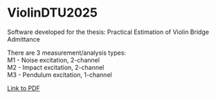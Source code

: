 # ViolinDTU2025
Software developed for the thesis: Practical Estimation of Violin Bridge Admittance

There are 3 measurement/analysis types:\
M1 - Noise excitation, 2-channel\
M2 - Impact excitation, 2-channel\
M3 - Pendulum excitation, 1-channel

[Link to PDF](MSc_Thesis_HolgerRindel.pdf)

